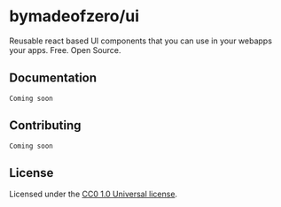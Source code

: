 # bymadeofzero/ui
Reusable react based UI components that you can use in your webapps your apps. Free. Open Source.

## Documentation
`Coming soon`

## Contributing
`Coming soon`

## License
Licensed under the [CC0 1.0 Universal license](https://github.com/madeofzero/ui/blob/main/LICENSE).
